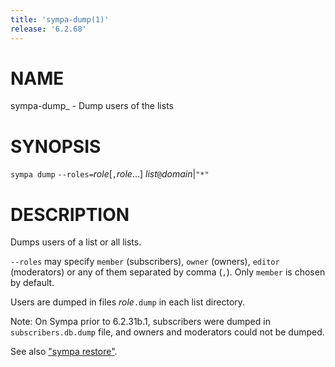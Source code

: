 ```yaml
---
title: 'sympa-dump(1)'
release: '6.2.68'
---
```


# NAME

sympa-dump\_ - Dump users of the lists

# SYNOPSIS

`sympa dump` `--roles=`_role_\[`,`_role_...\] _list_`@`_domain_&#124;`"*"`

# DESCRIPTION

Dumps users of a list or all lists.

`--roles` may specify `member` (subscribers), `owner` (owners),
`editor` (moderators) or any of them separated by comma (`,`).
Only `member` is chosen by default.

Users are dumped in files _role_`.dump` in each list directory.

Note: On Sympa prior to 6.2.31b.1, subscribers were dumped in
`subscribers.db.dump` file, and owners and moderators could not be dumped.

See also ["sympa restore"](https://metacpan.org/pod/sympa-restore).
